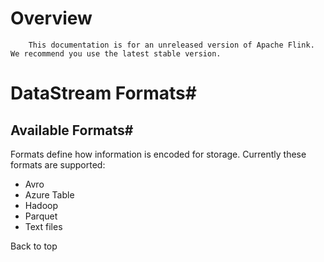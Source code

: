 # Overview


> 
        This documentation is for an unreleased version of Apache Flink. We recommend you use the latest stable version.
    


# DataStream Formats#


## Available Formats#


Formats define how information is encoded for storage. Currently these formats are supported:

* Avro
* Azure Table
* Hadoop
* Parquet
* Text files

 Back to top
